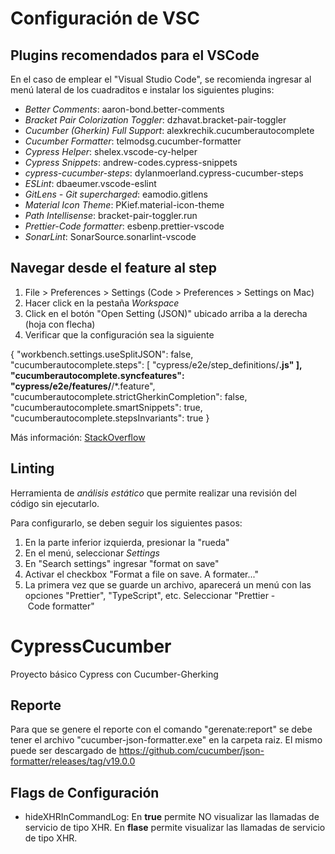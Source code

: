 # Configuración de VSC

## Plugins recomendados para el VSCode

En el caso de emplear el "Visual Studio Code", se recomienda ingresar al menú lateral de los cuadraditos e instalar los siguientes plugins:

- *Better Comments*: aaron-bond.better-comments
- *Bracket Pair Colorization Toggler*: dzhavat.bracket-pair-toggler
- *Cucumber (Gherkin) Full Support*: alexkrechik.cucumberautocomplete
- *Cucumber Formatter*: telmodsg.cucumber-formatter
- *Cypress Helper*: shelex.vscode-cy-helper
- *Cypress Snippets*: andrew-codes.cypress-snippets
- *cypress-cucumber-steps*: dylanmoerland.cypress-cucumber-steps
- *ESLint*: dbaeumer.vscode-eslint
- *GitLens - Git supercharged*: eamodio.gitlens
- *Material Icon Theme*: PKief.material-icon-theme
- *Path Intellisense*: bracket-pair-toggler.run
- *Prettier-Code formatter*: esbenp.prettier-vscode
- *SonarLint*: SonarSource.sonarlint-vscode

## Navegar desde el feature al step

1. File > Preferences > Settings (Code > Preferences > Settings on Mac)
2. Hacer click en la pestaña *Workspace*
3. Click en el botón "Open Setting (JSON)" ubicado arriba a la derecha (hoja con flecha)
4. Verificar que la configuración sea la siguiente


{
    "workbench.settings.useSplitJSON": false,
    "cucumberautocomplete.steps": [
        "cypress/e2e/step_definitions/**.js"
      ],
   "cucumberautocomplete.syncfeatures": "cypress/e2e/features/**/*.feature",
   "cucumberautocomplete.strictGherkinCompletion": false,
   "cucumberautocomplete.smartSnippets": true,
   "cucumberautocomplete.stepsInvariants": true
}


Más información: [StackOverflow](https://stackoverflow.com/questions/66434401/is-it-possible-to-navigate-from-feature-file-to-step-definition-and-vice-versa-i?newreg=c766d9efea28417c949af597a9f8098b)

## Linting

Herramienta de *análisis estático* que permite realizar una revisión del código sin ejecutarlo.

Para configurarlo, se deben seguir los siguientes pasos:

1. En la parte inferior izquierda, presionar la "rueda"
2. En el menú, seleccionar *Settings*
3. En "Search settings" ingresar "format on save"
4. Activar el checkbox "Format a file on save. A formater..."
5. La primera vez que se guarde un archivo, aparecerá un menú con las opciones "Prettier", "TypeScript", etc. Seleccionar "Prettier - Code formatter"

# CypressCucumber

Proyecto básico Cypress con Cucumber-Gherking

## Reporte

Para que se genere el reporte con el comando "gerenate:report" se debe tener el archivo "cucumber-json-formatter.exe" en la carpeta raiz.
El mismo puede ser descargado de https://github.com/cucumber/json-formatter/releases/tag/v19.0.0

## Flags de Configuración
- hideXHRInCommandLog: En **true** permite NO visualizar las llamadas de servicio de tipo XHR. En **flase** permite visualizar las llamadas de servicio de tipo XHR.
